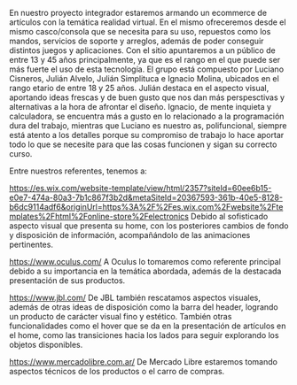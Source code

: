 <!-- Adaptación del proyecto a sitio estático HTML para poder compartirlo en un servidor. No es posible registrarse, hacer un login o una compra, pero si acceder a las distintas secciones. -->

En nuestro proyecto integrador estaremos armando un ecommerce de artículos con la temática 
realidad virtual. En el mismo ofreceremos desde el mismo casco/consola que se necesita para
su uso, repuestos como los mandos, servicios de soporte y arreglos, además de poder conseguir 
distintos juegos y aplicaciones.
Con el sitio apuntaremos a un público de entre 13 y 45 años principalmente, ya que es el rango
en el que puede ser más fuerte el uso de esta tecnología. 
El grupo está compuesto por Luciano Cisneros, Julián Alvelo, Julián Simplituca e Ignacio Molina, ubicados en el
rango etario de entre 18 y 25 años. Julián destaca en el aspecto visual, aportando ideas frescas
y de buen gusto que nos dan más perspesctivas y alternativas a la hora de afrontar el diseño.
Ignacio, de mente inquieta y calculadora, se encuentra más a gusto en lo relacionado a la 
programación dura del trabajo, mientras que Luciano es nuestro as, polifuncional, siempre está
atento a los detalles porque su compromiso de trabajo lo hace aportar todo lo que se necesite
para que las cosas funcionen y sigan su correcto curso.

Entre nuestros referentes, tenemos a:

https://es.wix.com/website-template/view/html/2357?siteId=60ee6b15-e0e7-474a-80a3-7b1c867f3b2d&metaSiteId=20367593-361b-40e5-8128-b6dc9114adf6&originUrl=https%3A%2F%2Fes.wix.com%2Fwebsite%2Ftemplates%2Fhtml%2Fonline-store%2Felectronics
Debido al sofisticado aspecto visual que presenta su home, con los posteriores cambios de fondo
y disposición de información, acompañándolo de las animaciones pertinentes.

https://www.oculus.com/
A Oculus lo tomaremos como referente principal debido a su importancia en la temática abordada, 
además de la destacada presentación de sus productos.

https://www.jbl.com/
De JBL también rescatamos aspectos visuales, además de otras ideas de disposición como la barra
del header, logrando un producto de carácter visual fino y estético. También otras funcionalidades
como el hover que se da en la presentación de artículos en el home, como las transiciones
hacia los lados para seguir explorando los objetos disponibles.

https://www.mercadolibre.com.ar/
De Mercado Libre estaremos tomando aspectos técnicos de los productos o el carro de compras.